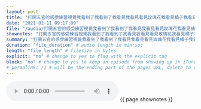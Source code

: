 ```yaml
---
layout: post
title: "打開五官的感受練習視覺我看到了我看到了我看見我看見看見玫瑰花我看見橘子我看寫蠟筆小新我看見我的愛人我看見我的機車再來是我碰到我碰到桌子我碰到鞋子我碰到地板我碰到我的臉但是我聽到我聽到背起音樂喔我聽到別人的交談聲我聽到袋子的聲音喔我聽到另外一個袋子的聲音" # quotes allow forbidden characters like the colon
date: "2021-01-11 09:17:09"
file: "/audio/打開五官的感受練習視覺我看到了我看到了我看見我看見看見玫瑰花我看見橘子我看寫蠟筆小新我看見我的愛人我看見我的機車再來是我碰到我碰到桌子我碰到鞋子我碰到地板我碰到我的臉但是我聽到我聽到背起音樂喔我聽到別人的交談聲我聽到袋子的聲音喔我聽到另外一個袋子的聲音.mp3"
shownotes: "打開五官的感受練習視覺我看到了我看到了我看見我看見看見玫瑰花我看見橘子我看寫蠟筆小新我看見我的愛人我看見我的機車再來是我碰到我碰到桌子我碰到鞋子我碰到地板我碰到我的臉但是我聽到我聽到背起音樂喔我聽到別人的交談聲我聽到袋子的聲音喔我聽到另外一個袋子的聲音"
summary: "打開五官的感受練習視覺我看到了我看到了我看見我看見看見玫瑰花我看見橘子我看寫蠟筆小新我看見我的愛人我看見我的機車再來是我碰到我碰到桌子我碰到鞋子我碰到地板我碰到我的臉但是我聽到我聽到背起音樂喔我聽到別人的交談聲我聽到袋子的聲音喔我聽到另外一個袋子的聲音"
duration: "file_duration" # audio length in min:sec
length: "file_length" # filesize in bytes
explicit: "no" # change to yes to flag with the explicit tag
block: "no" # change to yes to keep an episode from showing up in iTunes
# permalink: /1 # will be the ending part of the pages URL, delete to default to the title
---
```


<audio controls>
<source src="{{site.url}}{{site.baseurl}}{{ page.file }}" type="audio/x-mp3">
Your browser does not support the audio element.
</audio>
{{ page.shownotes }}
